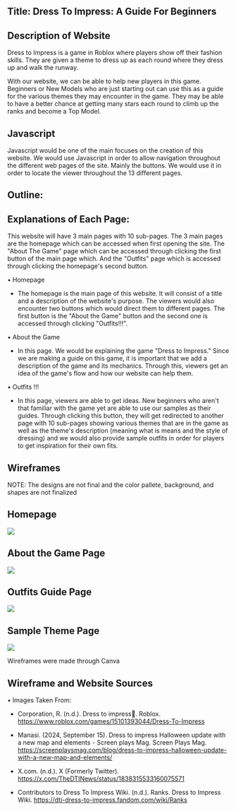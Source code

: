 ## Title: Dress To Impress: A Guide For Beginners



## Description of Website
  Dress to Impress is a game in Roblox where players show off their fashion skills. They are given a theme to dress up as each 
round where they dress up and walk the runway.
  
  With our website, we can be able to help new players in this game. Beginners or New Models who are just starting 
out can use this as a guide for the various themes they may encounter in the game. They may be able to have a better
chance at getting many stars each round to climb up the ranks and become a Top Model.

## Javascript
  Javascript would be one of the main focuses on the creation of this website. We would use Javascript 
in order to allow navigation throughout the different web pages of the site. Mainly the buttons. We would use it in order to locate the viewer
throughout the 13 different pages.


## Outline:

## Explanations of Each Page:

This website will have 3 main pages with 10 sub-pages. The 3 main pages are the homepage which can be accessed when
first opening the site. The "About The Game" page which can be accessed through clicking the first button of the main page which. 
And the "Outfits" page which is accessed through clicking the homepage's second button.

  • Homepage
  
  - The homepage is the main page of this website. It will consist of a title and a description of the website's purpose. The viewers
  would also encounter two buttons which would direct them to different pages. The first button is the "About the Game" button and the second one is
  accessed through clicking "Outfits!!!".
  
  • About the Game
  
  - In this page. We would be explaining the game "Dress to Impress." Since we are making a guide on this game, it is important that we add
  a description of the game and its mechanics. Through this, viewers get an idea of the game's flow and how our website can help them.
  
  • Outfits !!!
  
  - In this page, viewers are able to get ideas. New beginners who aren't that familiar with the game yet are able to use our samples as their guides.
  Through clicking this button, they will get redirected to another page with 10 sub-pages showing various themes that are in the game as well as the theme's
  description (meaning what is means and the style of dressing) and we would also provide sample outfits in order for players to get inspiration for their own fits.

## Wireframes

NOTE: The designs are not final and the color pallete, background, and shapes are not finalized

## Homepage
![](https://cdn.glitch.global/b4349f47-07e5-4477-8497-f439b583143b/76659e65-eeef-4212-827b-d4aaaf304d37.image.png?v=1733197679808)

## About the Game Page
![](https://cdn.glitch.global/b4349f47-07e5-4477-8497-f439b583143b/125fdc19-116c-47f8-a0fe-31cc3edc4eda.image.png?v=1733197417807)

## Outfits Guide Page
![](https://cdn.glitch.global/756c4fe1-88bd-4fdb-8827-ff38f4a06a1c/3e469b98-b737-47d7-ac5c-18ece4671141.image.png?v=1734949593658)

## Sample Theme Page
![](https://cdn.glitch.global/756c4fe1-88bd-4fdb-8827-ff38f4a06a1c/e2aea1a5-3211-467f-9e7e-d82059e033dd.image.png?v=1734949250042)

Wireframes were made through Canva

## Wireframe and Website Sources
• Images Taken From:

- Corporation, R. (n.d.). Dress to impress🎄. Roblox. https://www.roblox.com/games/15101393044/Dress-To-Impress

- Manasi. (2024, September 15). Dress to impress Halloween update with a new map and elements - 
Screen plays Mag. Screen Plays Mag. https://screenplaysmag.com/blog/dress-to-impress-halloween-update-with-a-new-map-and-elements/

- X.com. (n.d.). X (Formerly Twitter). https://x.com/TheDTINews/status/1838315533160075571

- Contributors to Dress To Impress Wiki. (n.d.). Ranks. Dress to Impress Wiki. https://dti-dress-to-impress.fandom.com/wiki/Ranks